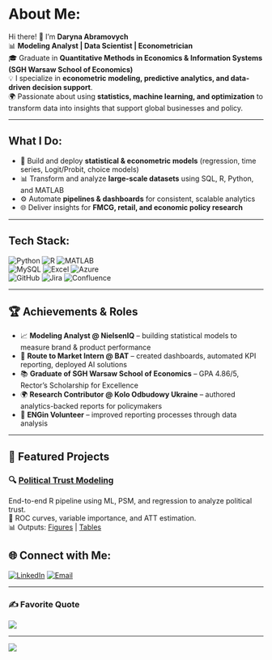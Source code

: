 #  About Me:
Hi there! 👋 I’m **Daryna Abramovych**  
📊 **Modeling Analyst | Data Scientist | Econometrician**  
🎓 Graduate in **Quantitative Methods in Economics & Information Systems (SGH Warsaw School of Economics)**  
💡 I specialize in **econometric modeling, predictive analytics, and data-driven decision support**.  
🌍 Passionate about using **statistics, machine learning, and optimization** to transform data into insights that support global businesses and policy.  

---

##  What I Do:
- 🧮 Build and deploy **statistical & econometric models** (regression, time series, Logit/Probit, choice models)  
- 📊 Transform and analyze **large-scale datasets** using SQL, R, Python, and MATLAB  
- ⚙️ Automate **pipelines & dashboards** for consistent, scalable analytics  
- 🌐 Deliver insights for **FMCG, retail, and economic policy research**  

---

##  Tech Stack:
![Python](https://img.shields.io/badge/Python-3776AB.svg?style=for-the-badge&logo=python&logoColor=white) 
![R](https://img.shields.io/badge/R-%23276DC3.svg?style=for-the-badge&logo=r&logoColor=white) 
![MATLAB](https://img.shields.io/badge/MATLAB-orange?style=for-the-badge&logo=mathworks&logoColor=white)  
![MySQL](https://img.shields.io/badge/MySQL-4479A1.svg?style=for-the-badge&logo=mysql&logoColor=white) 
![Excel](https://img.shields.io/badge/Excel-217346.svg?style=for-the-badge&logo=microsoft-excel&logoColor=white) 
![Azure](https://img.shields.io/badge/Azure-0089D6.svg?style=for-the-badge&logo=microsoft-azure&logoColor=white)  
![GitHub](https://img.shields.io/badge/GitHub-181717.svg?style=for-the-badge&logo=github&logoColor=white) 
![Jira](https://img.shields.io/badge/Jira-0052CC.svg?style=for-the-badge&logo=jira&logoColor=white) 
![Confluence](https://img.shields.io/badge/Confluence-172B4D.svg?style=for-the-badge&logo=confluence&logoColor=white)  

---

## 🏆 Achievements & Roles
- 📈 **Modeling Analyst @ NielsenIQ** – building statistical models to measure brand & product performance  
- 🚬 **Route to Market Intern @ BAT** – created dashboards, automated KPI reporting, deployed AI solutions  
- 📚 **Graduate of SGH Warsaw School of Economics** – GPA 4.86/5, Rector’s Scholarship for Excellence  
- 🌍 **Research Contributor @ Kolo Odbudowy Ukraine** – authored analytics-backed reports for policymakers  
- 🤝 **ENGin Volunteer** – improved reporting processes through data analysis  

---

## 📂 Featured Projects
### 🔍 [Political Trust Modeling](https://github.com/daryna056/political-trust-project)
End-to-end R pipeline using ML, PSM, and regression to analyze political trust.  
🧪 ROC curves, variable importance, and ATT estimation.  
📊 Outputs: [Figures](https://github.com/daryna056/political-trust-project/outputs/figures) | [Tables](https://github.com/daryna056/political-trust-project/outputs/tables)




## 🌐 Connect with Me:
[![LinkedIn](https://img.shields.io/badge/LinkedIn-%230077B5.svg?logo=linkedin&logoColor=white)](https://linkedin.com/in/daryna-abramovych) 
[![Email](https://img.shields.io/badge/Email-D14836?logo=gmail&logoColor=white)](mailto:daryna056@gmail.com)  



---

### ✍️ Favorite Quote
![](https://quotes-github-readme.vercel.app/api?type=horizontal&theme=radical)

---

[![](https://visitcount.itsvg.in/api?id=daryna056&icon=0&color=4)](https://visitcount.itsvg.in)
